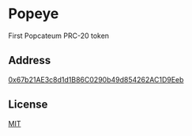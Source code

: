 # Popeye
First Popcateum PRC-20 token

## Address
[0x67b21AE3c8d1d1B86C0290b49d854262AC1D9Eeb](https://explorer.popcateum.org/address/0x67b21ae3c8d1d1b86c0290b49d854262ac1d9eeb)

## License
[MIT](LICENSE)
